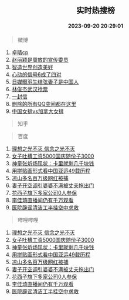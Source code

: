 <div align="center"><h2>实时热搜榜</h2><h4>2023-09-20 20:29:01</h4></div>

> 微博  

1. [卓晴cp](https://s.weibo.com/weibo?q=%E5%8D%93%E6%99%B4cp&t=31&band_rank=1&Refer=top)<br />
2. [赵丽颖是周放的宣传委员](https://s.weibo.com/weibo?q=%23%E8%B5%B5%E4%B8%BD%E9%A2%96%E6%98%AF%E5%91%A8%E6%94%BE%E7%9A%84%E5%AE%A3%E4%BC%A0%E5%A7%94%E5%91%98%23&t=31&band_rank=2&Refer=top)<br />
3. [智造世界创造美好](https://s.weibo.com/weibo?q=%23%E6%99%BA%E9%80%A0%E4%B8%96%E7%95%8C%E5%88%9B%E9%80%A0%E7%BE%8E%E5%A5%BD%23&t=31&band_rank=3&Refer=top)<br />
4. [心动的信号6成了四对](https://s.weibo.com/weibo?q=%23%E5%BF%83%E5%8A%A8%E7%9A%84%E4%BF%A1%E5%8F%B76%E6%88%90%E4%BA%86%E5%9B%9B%E5%AF%B9%23&t=31&band_rank=4&Refer=top)<br />
5. [日媒曝羽生结弦妻子是中国人](https://s.weibo.com/weibo?q=%23%E6%97%A5%E5%AA%92%E6%9B%9D%E7%BE%BD%E7%94%9F%E7%BB%93%E5%BC%A6%E5%A6%BB%E5%AD%90%E6%98%AF%E4%B8%AD%E5%9B%BD%E4%BA%BA%23&t=31&band_rank=5&Refer=top)<br />
6. [林俊杰武汉抢票](https://s.weibo.com/weibo?q=%E6%9E%97%E4%BF%8A%E6%9D%B0%E6%AD%A6%E6%B1%89%E6%8A%A2%E7%A5%A8&t=31&band_rank=6&Refer=top)<br />
7. [一封信](https://s.weibo.com/weibo?q=%E4%B8%80%E5%B0%81%E4%BF%A1&t=31&band_rank=7&Refer=top)<br />
8. [删除的所有QQ空间都在这里](https://s.weibo.com/weibo?q=%23%E5%88%A0%E9%99%A4%E7%9A%84%E6%89%80%E6%9C%89QQ%E7%A9%BA%E9%97%B4%E9%83%BD%E5%9C%A8%E8%BF%99%E9%87%8C%23&t=31&band_rank=8&Refer=top)<br />
9. [中国女排vs加拿大女排](https://s.weibo.com/weibo?q=%23%E4%B8%AD%E5%9B%BD%E5%A5%B3%E6%8E%92vs%E5%8A%A0%E6%8B%BF%E5%A4%A7%E5%A5%B3%E6%8E%92%23&t=31&band_rank=9&Refer=top)<br />

> 知乎  


> 百度  

1. [理想之光不灭 信念之光不灭](https://www.baidu.com/s?wd=%E7%90%86%E6%83%B3%E4%B9%8B%E5%85%89%E4%B8%8D%E7%81%AD+%E4%BF%A1%E5%BF%B5%E4%B9%8B%E5%85%89%E4%B8%8D%E7%81%AD&sa=fyb_news&rsv_dl=fyb_news)<br />
2. [女子吐槽工资5000国庆随份子3000](https://www.baidu.com/s?wd=%E5%A5%B3%E5%AD%90%E5%90%90%E6%A7%BD%E5%B7%A5%E8%B5%845000%E5%9B%BD%E5%BA%86%E9%9A%8F%E4%BB%BD%E5%AD%903000&sa=fyb_news&rsv_dl=fyb_news)<br />
3. [神童张炘炀现状：卡里就剩几千块钱](https://www.baidu.com/s?wd=%E7%A5%9E%E7%AB%A5%E5%BC%A0%E7%82%98%E7%82%80%E7%8E%B0%E7%8A%B6%EF%BC%9A%E5%8D%A1%E9%87%8C%E5%B0%B1%E5%89%A9%E5%87%A0%E5%8D%83%E5%9D%97%E9%92%B1&sa=fyb_news&rsv_dl=fyb_news)<br />
4. [用拼贴画形式看中国亚运49载历程](https://www.baidu.com/s?wd=%E7%94%A8%E6%8B%BC%E8%B4%B4%E7%94%BB%E5%BD%A2%E5%BC%8F%E7%9C%8B%E4%B8%AD%E5%9B%BD%E4%BA%9A%E8%BF%9049%E8%BD%BD%E5%8E%86%E7%A8%8B&sa=fyb_news&rsv_dl=fyb_news)<br />
5. [凉山多名百万级网红被捕](https://www.baidu.com/s?wd=%E5%87%89%E5%B1%B1%E5%A4%9A%E5%90%8D%E7%99%BE%E4%B8%87%E7%BA%A7%E7%BD%91%E7%BA%A2%E8%A2%AB%E6%8D%95&sa=fyb_news&rsv_dl=fyb_news)<br />
6. [妻子开空调引婆婆不满被丈夫拖出门](https://www.baidu.com/s?wd=%E5%A6%BB%E5%AD%90%E5%BC%80%E7%A9%BA%E8%B0%83%E5%BC%95%E5%A9%86%E5%A9%86%E4%B8%8D%E6%BB%A1%E8%A2%AB%E4%B8%88%E5%A4%AB%E6%8B%96%E5%87%BA%E9%97%A8&sa=fyb_news&rsv_dl=fyb_news)<br />
7. [花西子旗下多家公司0人参保](https://www.baidu.com/s?wd=%E8%8A%B1%E8%A5%BF%E5%AD%90%E6%97%97%E4%B8%8B%E5%A4%9A%E5%AE%B6%E5%85%AC%E5%8F%B80%E4%BA%BA%E5%8F%82%E4%BF%9D&sa=fyb_news&rsv_dl=fyb_news)<br />
8. [李佳琦直播间仍有千万观看](https://www.baidu.com/s?wd=%E6%9D%8E%E4%BD%B3%E7%90%A6%E7%9B%B4%E6%92%AD%E9%97%B4%E4%BB%8D%E6%9C%89%E5%8D%83%E4%B8%87%E8%A7%82%E7%9C%8B&sa=fyb_news&rsv_dl=fyb_news)<br />
9. [医院辟谣清洁工半挂空中求救](https://www.baidu.com/s?wd=%E5%8C%BB%E9%99%A2%E8%BE%9F%E8%B0%A3%E6%B8%85%E6%B4%81%E5%B7%A5%E5%8D%8A%E6%8C%82%E7%A9%BA%E4%B8%AD%E6%B1%82%E6%95%91&sa=fyb_news&rsv_dl=fyb_news)<br />

> 哔哩哔哩  

1. [理想之光不灭 信念之光不灭](https://www.baidu.com/s?wd=%E7%90%86%E6%83%B3%E4%B9%8B%E5%85%89%E4%B8%8D%E7%81%AD+%E4%BF%A1%E5%BF%B5%E4%B9%8B%E5%85%89%E4%B8%8D%E7%81%AD&sa=fyb_news&rsv_dl=fyb_news)<br />
2. [女子吐槽工资5000国庆随份子3000](https://www.baidu.com/s?wd=%E5%A5%B3%E5%AD%90%E5%90%90%E6%A7%BD%E5%B7%A5%E8%B5%845000%E5%9B%BD%E5%BA%86%E9%9A%8F%E4%BB%BD%E5%AD%903000&sa=fyb_news&rsv_dl=fyb_news)<br />
3. [神童张炘炀现状：卡里就剩几千块钱](https://www.baidu.com/s?wd=%E7%A5%9E%E7%AB%A5%E5%BC%A0%E7%82%98%E7%82%80%E7%8E%B0%E7%8A%B6%EF%BC%9A%E5%8D%A1%E9%87%8C%E5%B0%B1%E5%89%A9%E5%87%A0%E5%8D%83%E5%9D%97%E9%92%B1&sa=fyb_news&rsv_dl=fyb_news)<br />
4. [用拼贴画形式看中国亚运49载历程](https://www.baidu.com/s?wd=%E7%94%A8%E6%8B%BC%E8%B4%B4%E7%94%BB%E5%BD%A2%E5%BC%8F%E7%9C%8B%E4%B8%AD%E5%9B%BD%E4%BA%9A%E8%BF%9049%E8%BD%BD%E5%8E%86%E7%A8%8B&sa=fyb_news&rsv_dl=fyb_news)<br />
5. [凉山多名百万级网红被捕](https://www.baidu.com/s?wd=%E5%87%89%E5%B1%B1%E5%A4%9A%E5%90%8D%E7%99%BE%E4%B8%87%E7%BA%A7%E7%BD%91%E7%BA%A2%E8%A2%AB%E6%8D%95&sa=fyb_news&rsv_dl=fyb_news)<br />
6. [妻子开空调引婆婆不满被丈夫拖出门](https://www.baidu.com/s?wd=%E5%A6%BB%E5%AD%90%E5%BC%80%E7%A9%BA%E8%B0%83%E5%BC%95%E5%A9%86%E5%A9%86%E4%B8%8D%E6%BB%A1%E8%A2%AB%E4%B8%88%E5%A4%AB%E6%8B%96%E5%87%BA%E9%97%A8&sa=fyb_news&rsv_dl=fyb_news)<br />
7. [花西子旗下多家公司0人参保](https://www.baidu.com/s?wd=%E8%8A%B1%E8%A5%BF%E5%AD%90%E6%97%97%E4%B8%8B%E5%A4%9A%E5%AE%B6%E5%85%AC%E5%8F%B80%E4%BA%BA%E5%8F%82%E4%BF%9D&sa=fyb_news&rsv_dl=fyb_news)<br />
8. [李佳琦直播间仍有千万观看](https://www.baidu.com/s?wd=%E6%9D%8E%E4%BD%B3%E7%90%A6%E7%9B%B4%E6%92%AD%E9%97%B4%E4%BB%8D%E6%9C%89%E5%8D%83%E4%B8%87%E8%A7%82%E7%9C%8B&sa=fyb_news&rsv_dl=fyb_news)<br />
9. [医院辟谣清洁工半挂空中求救](https://www.baidu.com/s?wd=%E5%8C%BB%E9%99%A2%E8%BE%9F%E8%B0%A3%E6%B8%85%E6%B4%81%E5%B7%A5%E5%8D%8A%E6%8C%82%E7%A9%BA%E4%B8%AD%E6%B1%82%E6%95%91&sa=fyb_news&rsv_dl=fyb_news)<br />
